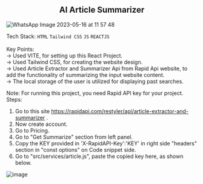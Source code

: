 <h2 align="center"> AI Article Summarizer </h2>


![WhatsApp Image 2023-05-16 at 11 57 48](https://github.com/Ashutosh0120/Ai-Article-Summarizer/assets/24804042/1f95d350-0115-4317-9a3e-cb219ea47e1c)

Tech Stack: ```HTML``` ```Tailwind CSS``` ```JS```  ```REACTJS``` 
<br><br>
Key Points:<br>
-> Used VITE, for setting up this React Project.<br>
-> Used Tailwind CSS, for creating the website design.<br>
-> Used Article Extractor and Summarizer Api from Rapid Api website, to add the functionality of summarizing the input website content.<br>
-> The local storage of the user is utilized for displaying past searches.<br>

Note: 
For running this project, you need Rapid API key for your project.
Steps:
1. Go to this site https://rapidapi.com/restyler/api/article-extractor-and-summarizer .
2. Now create account.
3. Go to Pricing.
4. Go to "Get Summarize" section from left panel.
5. Copy the KEY provided in  'X-RapidAPI-Key':'KEY' in right side "headers" section in "const options" on Code snippet side.
6. Go to "src/services/article.js", paste the copied key here, as shown below.

![image](https://github.com/Ashutosh0120/Ai-Article-Summarizer/assets/24804042/28671194-859b-4d97-84b5-637d1eee8f29)


